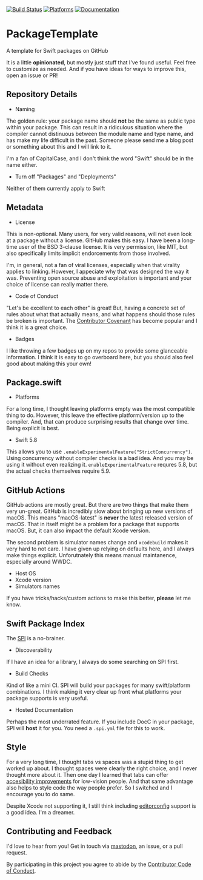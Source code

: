 [![Build Status][build status badge]][build status]
[![Platforms][platforms badge]][platforms]
[![Documentation][documentation badge]][documentation]

# PackageTemplate
A template for Swift packages on GitHub

It is a little **opinionated**, but mostly just stuff that I've found useful. Feel free to customize as needed. And if you have ideas for ways to improve this, open an issue or PR!

## Repository Details

- Naming

The golden rule: your package name should **not** be the same as public type within your package. This can result in a ridiculous situation where the compiler cannot distinuous between the module name and type name, and has make my life difficult in the past. Someone please send me a blog post or something about this and I will link to it.

I'm a fan of CapitalCase, and I don't think the word "Swift" should be in the name either.

- Turn off "Packages" and "Deployments"

Neither of them currently apply to Swift

## Metadata

- License

This is non-optional. Many users, for very valid reasons, will not even look at a package without a license. GitHub makes this easy. I have been a long-time user of the BSD 3-clause license. It is very permission, like MIT, but also specifically limits implicit endorcements from those involved.

I'm, in general, not a fan of viral licenses, especially when that virality applies to linking. However, I appeciate why that was designed the way it was. Preventing open source abuse and exploitation is important and your choice of license can really matter there.

- Code of Conduct

"Let's be excellent to each other" is great! But, having a concrete set of rules about what that actually means, and what happens should those rules be broken is important. The [Contributor Covenant](https://www.contributor-covenant.org) has become popular and I think it is a great choice.

- Badges

I like throwing a few badges up on my repos to provide some glanceable information. I think it is easy to go overboard here, but you should also feel good about making this your own!

## Package.swift

- Platforms

For a long time, I thought leaving platforms empty was the most compatible thing to do. However, this leave the effective platform/version up to the compiler. And, that can produce surprising results that change over time. Being explicit is best.

- Swift 5.8

This allows you to use `.enableExperimentalFeature("StrictConcurrency")`. Using concurrency without compiler checks is a bad idea. And you may be using it without even realizing it. `enableExperimentalFeature` requres 5.8, but the actual checks themselves require 5.9.

## GitHub Actions

GitHub actions are mostly great. But there are two things that make them very un-great. GitHub is incredibly slow about bringing up new versions of macOS. This means "macOS-latest" is **never** the latest released version of macOS. That in itself might be a problem for a package that supports macOS. But, it can also impact the default Xcode version.

The second problem is simulator names change and `xcodebuild` makes it very hard to not care. I have given up relying on defaults here, and I always make things explicit. Unforutnately this means manual maintanence, especially around WWDC.

- Host OS
- Xcode version
- Simulators names

If you have tricks/hacks/custom actions to make this better, **please** let me know.

## Swift Package Index

The [SPI](https://swiftpackageindex.com) is a no-brainer.

- Discoverability

If I have an idea for a library, I always do some searching on SPI first.

- Build Checks

Kind of like a mini CI. SPI will build your packages for many swift/platform combinations. I think making it very clear up front what platforms your package supports is very useful.

- Hosted Documentation

Perhaps the most underrated feature. If you include DocC in your package, SPI will **host** it for you. You need a `.spi.yml` file for this to work.

## Style

For a very long time, I thought tabs vs spaces was a stupid thing to get worked up about. I thought spaces were clearly the right choice, and I never thought more about it. Then one day I learned that tabs can offer [accesibility improvements](https://adamtuttle.codes/blog/2021/tabs-vs-spaces-its-an-accessibility-issue/) for low-vision people. And that same advantage also helps to style code the way people prefer. So I switched and I encourage you to do same.

Despite Xcode not supporting it, I still think including [editorconfig](https://editorconfig.org) support is a good idea. I'm a dreamer.

## Contributing and Feedback

I'd love to hear from you! Get in touch via [mastodon](https://mastodon.social/@mattiem), an issue, or a pull request.

By participating in this project you agree to abide by the [Contributor Code of Conduct](CODE_OF_CONDUCT.md).

[build status]: https://github.com/mattmassicotte/PackageTemplate/actions
[build status badge]: https://github.com/mattmassicotte/PackageTemplate/workflows/CI/badge.svg
[platforms]: https://swiftpackageindex.com/mattmassicotte/PackageTemplate
[platforms badge]: https://img.shields.io/endpoint?url=https%3A%2F%2Fswiftpackageindex.com%2Fapi%2Fpackages%2Fmattmassicotte%2FPackageTemplate%2Fbadge%3Ftype%3Dplatforms
[documentation]: https://swiftpackageindex.com/mattmassicotte/PackageTemplate/main/documentation
[documentation badge]: https://img.shields.io/badge/Documentation-DocC-blue
